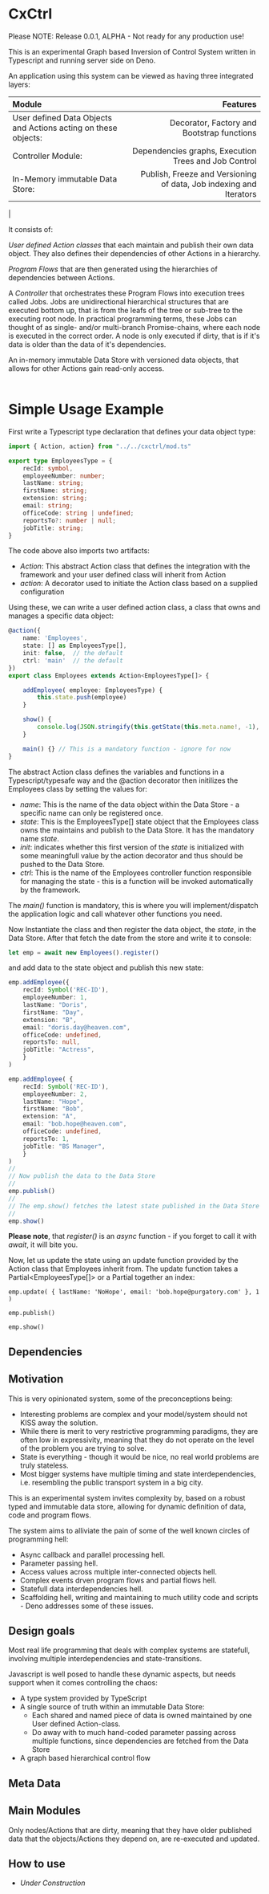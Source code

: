 # CxCtrl

Please NOTE: Release 0.0.1, ALPHA - Not ready for any production use!

This is an experimental Graph based Inversion of Control System written in Typescript and running server side on Deno. 

An application using this system can be viewed as having three integrated layers:

| Module                                                    |                                                       Features |
| :------------------------------------------------------------- | -------------------------------------------------------------: |
|User defined Data Objects and Actions acting on these objects: |Decorator, Factory and Bootstrap functions   |
| Controller Module:   |Dependencies graphs, Execution Trees and Job Control |
| In-Memory immutable Data Store:                                 |Publish, Freeze and Versioning of data, Job indexing and Iterators |
|

It consists of:

 *User defined Action classes* that each maintain and publish their own data object. They also defines their dependencies of other Actions in a hierarchy.

*Program Flows* that are then generated using the hierarchies of dependencies between Actions. 

A *Controller* that orchestrates these Program Flows into execution trees called Jobs. Jobs are unidirectional hierarchical structures that are executed bottom up, that is from the leafs of the tree or sub-tree to the executing root node. In practical programming terms, these Jobs can thought of as single- and/or multi-branch Promise-chains, where each node is executed in the correct order. A node is only executed if dirty, that is if it's data is older than the data of it's dependencies.

An in-memory immutable Data Store with versioned data objects, that allows for other Actions gain read-only access.
<br/><br/>

# Simple Usage Example

First write a Typescript type declaration that defines your data object type:

```typescript
import { Action, action} from "../../cxctrl/mod.ts"

export type EmployeesType = {
    recId: symbol,
	employeeNumber: number;
	lastName: string;
	firstName: string;
	extension: string;
	email: string;
	officeCode: string | undefined;
	reportsTo?: number | null;
    jobTitle: string;
} 
```

The code above also imports two artifacts: 
- *Action*: This abstract Action class that defines the integration with the framework and your user defined class will inherit from Action
- *action*: A decorator used to initiate the Action class based on a supplied configuration 

Using these, we can write a user defined action class, a class that owns and manages a specific data object:
```typescript 
@action({
    name: 'Employees',
    state: [] as EmployeesType[],
    init: false,  // the default
    ctrl: 'main'  // the default
})
export class Employees extends Action<EmployeesType[]> {

    addEmployee( employee: EmployeesType) {
        this.state.push(employee)
    }

    show() {
        console.log(JSON.stringify(this.getState(this.meta.name!, -1), undefined, 2))
    }

    main() {} // This is a mandatory function - ignore for now 
}
```

The abstract Action class defines the variables and functions in a Typescript/typesafe way and the @action decorator then initilizes the Employees class by setting the values for:
- *name*: This is the name of the data object within the Data Store - a specific name can only be registered once.
- *state*: This is the EmployeesType[] state object that the Employees class owns the maintains and publish to the Data Store. It has the mandatory name *state*.
- *init*: indicates whether this first version of the *state* is initialized with some meaningfull value by the action decorator and thus should be pushed to the Data Store.
- *ctrl*: This is the name of the Employees controller function responsible for managing the state - this is a function will be invoked automatically by the framework.

The *main()* function is mandatory, this is where you will implement/dispatch the application logic and call whatever other functions you need.

Now Instantiate the class and then register the data object, the *state*, in the Data Store. After that fetch the date from the store and write it to console:

```typescript
let emp = await new Employees().register()
```
and add data to the state object and publish this new state:
```typescript
emp.addEmployee({
    recId: Symbol('REC-ID'),
    employeeNumber: 1,
    lastName: "Doris",
    firstName: "Day",
    extension: "B",
    email: "doris.day@heaven.com",
    officeCode: undefined,
    reportsTo: null,
    jobTitle: "Actress",
    }
)

emp.addEmployee( {
    recId: Symbol('REC-ID'),
    employeeNumber: 2,
    lastName: "Hope",
    firstName: "Bob",
    extension: "A",
    email: "bob.hope@heaven.com",
    officeCode: undefined,
    reportsTo: 1,
    jobTitle: "BS Manager",
    } 
) 
//
// Now publish the data to the Data Store
//
emp.publish()
//
// The emp.show() fetches the latest state published in the Data Store and writes it to console 
//
emp.show()
```

**Please note**, that *register()* is an *async* function - if you forget to call it with *await*, it will bite you. 

Now, let us update the state using an update function provided by the Action class that Employees inherit from. The update function takes a Partial<EmployeesType[]> or a Partial<EmployeesType> together an index:

```
emp.update( { lastName: 'NoHope', email: 'bob.hope@purgatory.com' }, 1 )

emp.publish()

emp.show()
```

## Dependencies

## Motivation

This is very opinionated system, some of the preconceptions being: 

- Interesting problems are complex and your model/system should not KISS away the solution. 
- While there is merit to very restrictive programming paradigms, they are often low in expressivity, meaning that they do not operate on the level of the problem you are trying to solve.
- State is everything - though it would be nice, no real world problems are truly stateless.
- Most bigger systems have multiple timing and state interdependencies, i.e. resembling the public transport system in a big city.

This is an experimental system invites complexity by, based on a robust typed and immutable data store, allowing for dynamic definition of data, code and program flows.

The system aims to alliviate the pain of some of the well known circles of programming hell:

- Async callback and parallel processing hell.
- Parameter passing hell.
- Access values across multiple inter-connected objects hell.
- Complex events drven program flows and partial flows hell.
- Statefull data interdependencies hell.
- Scaffolding hell, writing and maintaining to much utility code and scripts - Deno addresses some of these issues.

## Design goals 

Most real life programming that deals with complex systems are statefull, involving multiple interdependencies and state-transitions. 

Javascript is well posed to handle these dynamic aspects, but needs support when it comes controlling the chaos:

- A type system provided by TypeScript
- A single source of truth within an immutable Data Store:
  - Each shared and named piece of data is owned maintained by one User defined Action-class.
  - Do away with to much hand-coded parameter passing across multiple functions, since dependencies are fetched from the Data Store
- A graph based hierarchical control flow 

## Meta Data 


## Main Modules

Only nodes/Actions that are dirty, meaning that they have older published data that the objects/Actions they depend on, are re-executed and updated.

## How to use


- *Under Construction*


